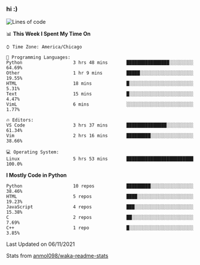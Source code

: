 ### hi :)

<!--START_SECTION:waka-->
![Lines of code](https://img.shields.io/badge/From%20Hello%20World%20I%27ve%20Written-886743%20lines%20of%20code-blue)

📊 **This Week I Spent My Time On** 

```text
⌚︎ Time Zone: America/Chicago

💬 Programming Languages: 
Python                   3 hrs 48 mins       ████████████████░░░░░░░░░   64.69% 
Other                    1 hr 9 mins         █████░░░░░░░░░░░░░░░░░░░░   19.55% 
HTML                     18 mins             █░░░░░░░░░░░░░░░░░░░░░░░░   5.31% 
Text                     15 mins             █░░░░░░░░░░░░░░░░░░░░░░░░   4.47% 
VimL                     6 mins              ░░░░░░░░░░░░░░░░░░░░░░░░░   1.77%

🔥 Editors: 
VS Code                  3 hrs 37 mins       ███████████████░░░░░░░░░░   61.34% 
Vim                      2 hrs 16 mins       █████████░░░░░░░░░░░░░░░░   38.66%

💻 Operating System: 
Linux                    5 hrs 53 mins       █████████████████████████   100.0%

```

**I Mostly Code in Python** 

```text
Python                   10 repos            █████████░░░░░░░░░░░░░░░░   38.46% 
HTML                     5 repos             ████░░░░░░░░░░░░░░░░░░░░░   19.23% 
JavaScript               4 repos             ███░░░░░░░░░░░░░░░░░░░░░░   15.38% 
C                        2 repos             ██░░░░░░░░░░░░░░░░░░░░░░░   7.69% 
C++                      1 repo              █░░░░░░░░░░░░░░░░░░░░░░░░   3.85%

```



 Last Updated on 06/11/2021
<!--END_SECTION:waka-->

Stats from [anmol098/waka-readme-stats](https://github.com/anmol098/waka-readme-stats)